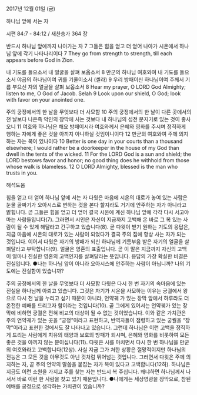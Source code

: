 2017년 12월 01일 (금)

하나님 앞에 서는 자



시편 84:7 - 84:12 / 새찬송가 364 장


반드시 하나님 앞에까지 나아가는 자
7 그들은 힘을 얻고 더 얻어 나아가 시온에서 하나님 앞에 각기 나타나리이다
7 They go from strength to strength, till each appears before God in Zion.

내 기도를 들으소서 내 얼굴을 살펴 보옵소서
8 만군의 하나님 여호와여 내 기도를 들으소서 야곱의 하나님이여 귀를 기울이소서 (셀라) 9 우리 방패이신 하나님이여 주께서 기름 부으신 자의 얼굴을 살펴 보옵소서
8 Hear my prayer, O LORD God Almighty; listen to me, O God of Jacob. Selah 9 Look upon our shield, O God; look with favor on your anointed one.

주의 궁정에서의 한 날을 무엇보다 더 사모함
10 주의 궁정에서의 한 날이 다른 곳에서의 천 날보다 나은즉 악인의 장막에 사는 것보다 내 하나님의 성전 문지기로 있는 것이 좋사오니 11 여호와 하나님은 해요 방패이시라 여호와께서 은혜와 영화를 주시며 정직하게 행하는 자에게 좋은 것을 아끼지 아니하실 것임이니이다 12 만군의 여호와여 주께 의지하는 자는 복이 있나이다
10 Better is one day in your courts than a thousand elsewhere; I would rather be a doorkeeper in the house of my God than dwell in the tents of the wicked. 11 For the LORD God is a sun and shield; the LORD bestows favor and honor; no good thing does he withhold from those whose walk is blameless. 12 O LORD Almighty, blessed is the man who trusts in you.

해석도움





힘을 얻고 더 얻어 하나님 앞에 서는 자
다윗은 마음에 시온의 대로가 놓여 있는 사람은 눈물 골짜기가 오아시스로 변하는 것을 본다 할지라도 거기에 안주하는 자가 아니라고 밝힙니다. 곧 그들은 힘을 얻고 더 얻어 결국 시온에 계신 하나님 앞에 각각 다시 서고야 마는 사람들입니다(7). 그러면서 시인은 자신이 지금까지 고백해 온 바로 그 복 있는 사람이 될 수 있게 해달라고 간구하고 있습니다(8). 곧 다윗이 받기 원하는 기도의 응답은, 지금 마음에 시온의 대로가 있는 사람이 되었다가 결국 주의 집에 항상 사는 자가 되는 것입니다. 이어서 다윗은 자기의 방패가 되신 하나님께 기름부음 받은 자기의 얼굴을 살펴달라고 부탁합니다(9). 얼굴은 영혼의 표출입니다. 곧 이 말은 지금까지 자신의 고백이 얼마나 진실한 영혼의 고백인지를 살펴달라는 뜻입니다. 응답의 가장 확실한 비결은 진실입니다.
●나는 하나님 앞이 아니라 오아시스에 안주하는 사람이 아닙니까? 나의 기도에는 진실함이 있습니까?

주의 궁정에서의 한 날을 무엇보다 더 사모함
다윗은 다시 한 번 자기의 속마음에 있는 진실을 하나님께 아뢰고 있습니다. 그것은 자기가 시온을 사모하는 이유는 궁궐에서 왕으로 다시 천 날을 누리고 싶기 때문이 아니라, 언약궤
가 있는 장막 앞에서 하루라도 더 온전한 예배를 드리고자 함이라는 것입니다(10). 곧 그에게 있어서는 언약궤가 있는 장막에 비하면 궁궐은 전혀 비교의 대상이 될 수 없는 것이었습니다. 이와 같은 가치관은 주의 언약궤가 있는 곳을 “궁정”이라고 표현하고, 반역자들이 점령하고 있는 궁궐을 “장막”이라고 표현한 것에서도 잘 나타나고 있습니다. 그런데 하나님은 이런 고백을 정직하게 드리는 사람에게 치유의 태양과 보호의 방패가 되시며, 은혜와 영화를 비롯하여 모든 좋은 것을 아끼지 않는 분이십니다(11). 다윗은 시를 마치면서 다시 한 번 하나님을 만군의 여호와라고 고백합니다(12상). 사실 지금 그가 처한 상황은 절망적이지만 하나님의 전능은 그 모든 것을 아무것도 아닌 것처럼 뛰어넘는 것입니다. 그러면서 다윗은 주께 의지하는 자, 곧 주의 언약의 말씀을 붙잡는 자가 복이 있다고 고백합니다(12하). 하나님은 지금도 이런 소원을 가지고 주를 찾는 자는 반드시 복 주십니다. 왜냐하면 하나님께서 나서서 바로 이런 한 사람을 찾고 있기 때문입니다.
●나에게는 세상영광을 장막으로, 참된 예배를 궁정으로 생각하는 가치관이 있습니까?